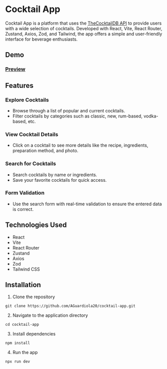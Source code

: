 # Cocktail App
Cocktail App is a platform that uses the [TheCocktailDB API](https://www.thecocktaildb.com/api.php) to provide users with a wide selection of cocktails. Developed with React, Vite, React Router, Zustand, Axios, Zod, and Tailwind, the app offers a simple and user-friendly interface for beverage enthusiasts.

## Demo
### [Preview](https://aperezguardiola-cocktail-app.netlify.app/)

## Features
### Explore Cocktails
* Browse through a list of popular and current cocktails.
* Filter cocktails by categories such as classic, new, rum-based, vodka-based, etc.

### View Cocktail Details
* Click on a cocktail to see more details like the recipe, ingredients, preparation method, and photo.

### Search for Cocktails
* Search cocktails by name or ingredients.
* Save your favorite cocktails for quick access.

### Form Validation
* Use the search form with real-time validation to ensure the entered data is correct.

## Technologies Used
* React
* Vite
* React Router
* Zustand
* Axios
* Zod
* Tailwind CSS

## Installation

1. Clone the repository
```
git clone https://github.com/AGuardiola20/cocktail-app.git
```
2. Navigate to the application directory
```
cd cocktail-app
```

3. Install dependencies
```
npm install
```

4. Run the app
```
npx run dev
```

